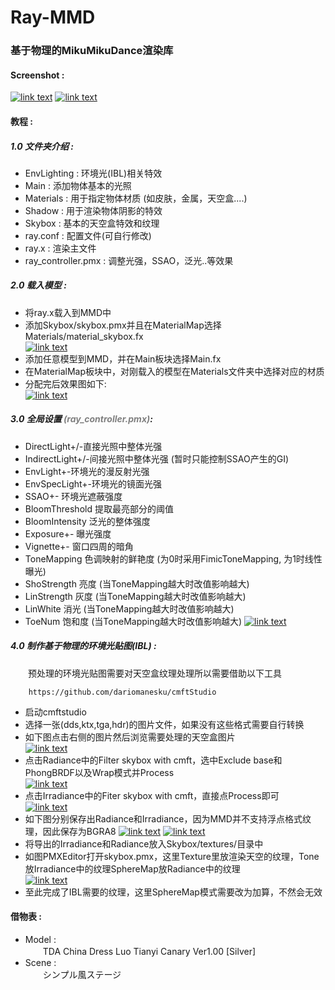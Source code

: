 Ray-MMD
========
### 基于物理的MikuMikuDance渲染库 ###
#### Screenshot :
[![link text](Screenshot/LuoTianYi_small.png)](Screenshot/LuoTianYi.png)
[![link text](Screenshot/pistol_small.png)](Screenshot/pistol.png)

#### 教程 :
##### 1.0 文件夹介绍 :
* EnvLighting : 环境光(IBL)相关特效
* Main : 添加物体基本的光照
* Materials : 用于指定物体材质 (如皮肤，金属，天空盒....)
* Shadow : 用于渲染物体阴影的特效
* Skybox : 基本的天空盒特效和纹理
* ray.conf : 配置文件(可自行修改)
* ray.x : 渲染主文件
* ray_controller.pmx : 调整光强，SSAO，泛光..等效果

##### 2.0 载入模型 :
* 将ray.x载入到MMD中
* 添加Skybox/skybox.pmx并且在MaterialMap选择Materials/material_skybox.fx  
[![link text](Screenshot/2.2.png)](Screenshot/2.2.png)
* 添加任意模型到MMD，并在Main板块选择Main.fx
* 在MaterialMap板块中，对刚载入的模型在Materials文件夹中选择对应的材质
* 分配完后效果图如下:  
[![link text](Screenshot/2.5_small.png)](Screenshot/2.5.png)

##### 3.0 全局设置 <font color=gray>(ray_controller.pmx)</font>:
* DirectLight+/-直接光照中整体光强
* IndirectLight+/-间接光照中整体光强 (暂时只能控制SSAO产生的GI)
* EnvLight+-环境光的漫反射光强
* EnvSpecLight+-环境光的镜面光强
* SSAO+- 环境光遮蔽强度  
* BloomThreshold 提取最亮部分的阈值
* BloomIntensity 泛光的整体强度
* Exposure+- 曝光强度
* Vignette+- 窗口四周的暗角
* ToneMapping 色调映射的鲜艳度 (为0时采用FimicToneMapping, 为1时线性曝光)
* ShoStrength 亮度 (当ToneMapping越大时改值影响越大)
* LinStrength 灰度 (当ToneMapping越大时改值影响越大)
* LinWhite    消光 (当ToneMapping越大时改值影响越大)
* ToeNum      饱和度 (当ToneMapping越大时改值影响越大)
[![link text](Screenshot/3.1.png)](Screenshot/3.1.png)

##### 4.0 制作基于物理的环境光贴图(IBL) :
　　预处理的环境光贴图需要对天空盒纹理处理所以需要借助以下工具
```
    https://github.com/dariomanesku/cmftStudio
```
* 启动cmftstudio
* 选择一张(dds,ktx,tga,hdr)的图片文件，如果没有这些格式需要自行转换
* 如下图点击右侧的图片然后浏览需要处理的天空盒图片  
[![link text](Screenshot/4.1_small.png)](Screenshot/4.1.png)
* 点击Radiance中的Filter skybox with cmft，选中Exclude base和PhongBRDF以及Wrap模式并Process  
[![link text](Screenshot/4.2_small.png)](Screenshot/4.2.png)
* 点击Irradiance中的Fiter skybox with cmft，直接点Process即可  
[![link text](Screenshot/4.3_small.png)](Screenshot/4.3.png)
* 如下图分别保存出Radiance和Irradiance，因为MMD并不支持浮点格式纹理，因此保存为BGRA8
[![link text](Screenshot/4.4_small.png)](Screenshot/4.4.png)
[![link text](Screenshot/4.5_small.png)](Screenshot/4.5.png)
* 将导出的Irradiance和Radiance放入Skybox/textures/目录中
* 如图PMXEditor打开skybox.pmx，这里Texture里放渲染天空的纹理，Tone放Irradiance中的纹理SphereMap放Radiance中的纹理  
[![link text](Screenshot/4.6.png)](Screenshot/4.6.png)
* 至此完成了IBL需要的纹理，这里SphereMap模式需要改为加算，不然会无效

#### 借物表 :
* Model :  
　　TDA China Dress Luo Tianyi Canary Ver1.00 [Silver]
* Scene :  
　　シンプル風ステージ